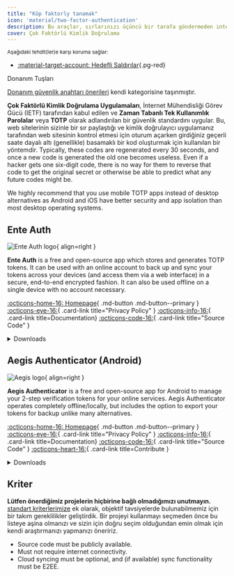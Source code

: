```yaml
---
title: "Köp faktorly tanamak"
icon: 'material/two-factor-authentication'
description: Bu araçlar, sırlarınızı üçüncü bir tarafa göndermeden internet hesaplarınızı Çok Faktörlü Kimlik Doğrulama ile güvence altına almanıza yardımcı olur.
cover: Çok Faktörlü Kimlik Doğrulama
---
```


<small>Aşağıdaki tehdit(ler)e karşı koruma sağlar:</small>

- [:material-target-account: Hedefli Saldırılar](basics/common-threats.md#attacks-against-specific-individuals ""){.pg-red}

<div class="admonition note" markdown>
<p class="admonition-title">Donanım Tuşları</p>

[Donanım güvenlik anahtarı önerileri](security-keys.md) kendi kategorisine taşınmıştır.

</div>

**Çok Faktörlü Kimlik Doğrulama Uygulamaları**, İnternet Mühendisliği Görev Gücü (IETF) tarafından kabul edilen ve **Zaman Tabanlı Tek Kullanımlık Parolalar** veya **TOTP** olarak adlandırılan bir güvenlik standardını uygular. Bu, web sitelerinin sizinle bir sır paylaştığı ve kimlik doğrulayıcı uygulamanız tarafından web sitesinin kontrol etmesi için oturum açarken girdiğiniz geçerli saate dayalı altı (genellikle) basamaklı bir kod oluşturmak için kullanılan bir yöntemdir. Typically, these codes are regenerated every 30 seconds, and once a new code is generated the old one becomes useless. Even if a hacker gets one six-digit code, there is no way for them to reverse that code to get the original secret or otherwise be able to predict what any future codes might be.

We highly recommend that you use mobile TOTP apps instead of desktop alternatives as Android and iOS have better security and app isolation than most desktop operating systems.

## Ente Auth

<div class="admonition recommendation" markdown>

![Ente Auth logo](assets/img/multi-factor-authentication/ente-auth.svg){ align=right }

**Ente Auth** is a free and open-source app which stores and generates TOTP tokens. It can be used with an online account to back up and sync your tokens across your devices (and access them via a web interface) in a secure, end-to-end encrypted fashion. It can also be used offline on a single device with no account necessary.

[:octicons-home-16: Homepage](https://ente.io/auth){ .md-button .md-button--primary }
[:octicons-eye-16:](https://ente.io/privacy){ .card-link title="Privacy Policy" }
[:octicons-info-16:](https://help.ente.io/auth){ .card-link title=Documentation}
[:octicons-code-16:](https://github.com/ente-io/ente/tree/main/auth#readme){ .card-link title="Source Code" }

<details class="downloads" markdown>
<summary>Downloads</summary>

- [:simple-googleplay: Google Play](https://play.google.com/store/apps/details?id=io.ente.auth)
- [:simple-appstore: App Store](https://apps.apple.com/app/id6444121398)
- [:simple-github: GitHub](https://github.com/ente-io/ente/releases?q=auth)
- [:octicons-globe-16: Web](https://auth.ente.io)

</details>

</div>

## Aegis Authenticator (Android)

<div class="admonition recommendation" markdown>

![Aegis logo](assets/img/multi-factor-authentication/aegis.png){ align=right }

**Aegis Authenticator** is a free and open-source app for Android to manage your 2-step verification tokens for your online services. Aegis Authenticator operates completely offline/locally, but includes the option to export your tokens for backup unlike many alternatives.

[:octicons-home-16: Homepage](https://getaegis.app){ .md-button .md-button--primary }
[:octicons-eye-16:](https://getaegis.app/aegis/privacy.html){ .card-link title="Privacy Policy" }
[:octicons-info-16:](https://github.com/beemdevelopment/Aegis/wiki){ .card-link title=Documentation}
[:octicons-code-16:](https://github.com/beemdevelopment/Aegis){ .card-link title="Source Code" }
[:octicons-heart-16:](https://buymeacoffee.com/beemdevelopment){ .card-link title=Contribute }

<details class="downloads" markdown>
<summary>Downloads</summary>

- [:simple-googleplay: Google Play](https://play.google.com/store/apps/details?id=com.beemdevelopment.aegis)
- [:simple-github: GitHub](https://github.com/beemdevelopment/Aegis/releases)

</details>

</div>

<!-- markdownlint-disable-next-line -->
## Kriter

**Lütfen önerdiğimiz projelerin hiçbirine bağlı olmadığımızı unutmayın.** [standart kriterlerimize](about/criteria.md) ek olarak, objektif tavsiyelerde bulunabilmemiz için bir takım gereklilikler geliştirdik. Bir projeyi kullanmayı seçmeden önce bu listeye aşina olmanızı ve sizin için doğru seçim olduğundan emin olmak için kendi araştırmanızı yapmanızı öneririz.

- Source code must be publicly available.
- Must not require internet connectivity.
- Cloud syncing must be optional, and (if available) sync functionality must be E2EE.

